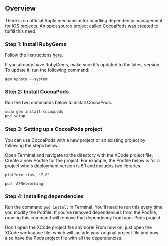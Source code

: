 ## Overview

There is no official Apple mechanism for handling dependency management for iOS projects. An open source project called CocoaPods was created to fulfill this need.

### Step 1: Install RubyGems

Follow the instructions [here](http://rubygems.org/pages/download).

If you already have RubyGems, make sure it's updated to the latest version. To update it, run the following command:

```
gem update --system
```

### Step 2: Install CocoaPods

Run the two commands below to install CocoaPods.

```
sudo gem install cocoapods
pod setup
```

### Step 3: Setting up a CocoaPods project

You can use CocoaPods with a new project or an existing project by following the steps below:

Open Terminal and navigate to the directory with the XCode project file.
Create a new Podfile for the project.  For example, the Podfile below is for a project who's deployment version is 6.1 and includes two libraries.

```
platform :ios, '7.0'

pod 'AFNetworking'
```

### Step 4: Installing dependencies

Run the command `pod install` in Terminal. You'll need to run this every time you modify the Podfile. If you've removed dependencies from the Podfile, running this command will remove that dependency from your Pods project.

Don't open the XCode project file anymore!  From now on, just open the XCode workspace file, which will include your original project file and now also have the Pods project file with all the dependencies.